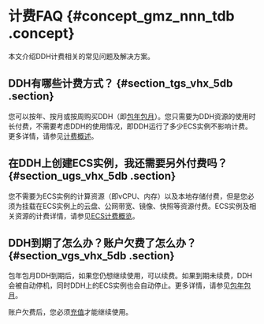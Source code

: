 # 计费FAQ {#concept_gmz_nnn_tdb .concept}

本文介绍DDH计费相关的常见问题及解决方案。

## DDH有哪些计费方式？ {#section_tgs_vhx_5db .section}

您可以按年、按月或按周购买DDH（即[包年包月](../../../../cn.zh-CN/产品定价/包年包月.md#)）。您只需要为DDH资源的使用时长付费，不需要考虑DDH的使用情况，即DDH运行了多少ECS实例不影响计费。更多详情，请参见[计费概述](../../../../cn.zh-CN/产品定价/计费概述.md#)。

## 在DDH上创建ECS实例，我还需要另外付费吗？ {#section_ugs_vhx_5db .section}

您不需要为ECS实例的计算资源（即vCPU、内存）以及本地存储付费，但是您必须为挂载在ECS实例上的云盘、公网带宽、镜像、快照等资源付费。ECS实例及相关资源的计费详情，请参见[ECS计费概览](../../../../cn.zh-CN/产品定价/计费概览.md#)。

## DDH到期了怎么办？账户欠费了怎么办？ {#section_vgs_vhx_5db .section}

包年包月DDH到期后，如果您仍想继续使用，可以续费。如果到期未续费，DDH会被自动停机，同时DDH上的ECS实例也会自动停止。更多详情，请参见[包年包月](../../../../cn.zh-CN/产品定价/包年包月.md#)。

账户欠费后，您必须[充值](https://help.aliyun.com/document_detail/37107.html)才能继续使用。

